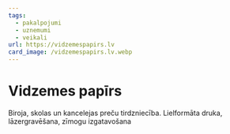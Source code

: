 ```yaml
---
tags:
  - pakalpojumi
  - uznemumi
  - veikali
url: https://vidzemespapirs.lv
card_image: /vidzemespapirs.lv.webp
---
```


# Vidzemes papīrs

Biroja, skolas un kancelejas preču tirdzniecība. Lielformāta druka, lāzergravēšana, zīmogu izgatavošana
